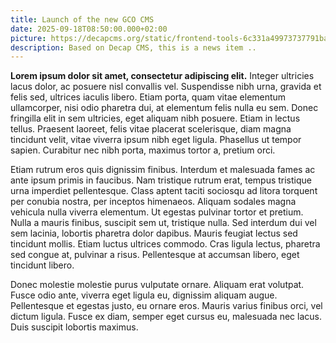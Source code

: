 ```yaml
---
title: Launch of the new GCO CMS
date: 2025-09-18T08:50:00.000+02:00
picture: https://decapcms.org/static/frontend-tools-6c331a49973737791bac2e1f97f25887.png
description: Based on Decap CMS, this is a news item ..
---
```

**Lorem ipsum dolor sit amet, consectetur adipiscing elit.** Integer ultricies lacus dolor, ac posuere nisl convallis vel. Suspendisse nibh urna, gravida et felis sed, ultrices iaculis libero. Etiam porta, quam vitae elementum ullamcorper, nisi odio pharetra dui, at elementum felis nulla eu sem. Donec fringilla elit in sem ultricies, eget aliquam nibh posuere. Etiam in lectus tellus. Praesent laoreet, felis vitae placerat scelerisque, diam magna tincidunt velit, vitae viverra ipsum nibh eget ligula. Phasellus ut tempor sapien. Curabitur nec nibh porta, maximus tortor a, pretium orci.

Etiam rutrum eros quis dignissim finibus. Interdum et malesuada fames ac ante ipsum primis in faucibus. Nam tristique rutrum erat, tempus tristique urna imperdiet pellentesque. Class aptent taciti sociosqu ad litora torquent per conubia nostra, per inceptos himenaeos. Aliquam sodales magna vehicula nulla viverra elementum. Ut egestas pulvinar tortor et pretium. Nulla a mauris finibus, suscipit sem ut, tristique nulla. Sed interdum dui vel sem lacinia, lobortis pharetra dolor dapibus. Mauris feugiat lectus sed tincidunt mollis. Etiam luctus ultrices commodo. Cras ligula lectus, pharetra sed congue at, pulvinar a risus. Pellentesque at accumsan libero, eget tincidunt libero.

Donec molestie molestie purus vulputate ornare. Aliquam erat volutpat. Fusce odio ante, viverra eget ligula eu, dignissim aliquam augue. Pellentesque et egestas justo, eu ornare eros. Mauris varius finibus orci, vel dictum ligula. Fusce ex diam, semper eget cursus eu, malesuada nec lacus. Duis suscipit lobortis maximus.
